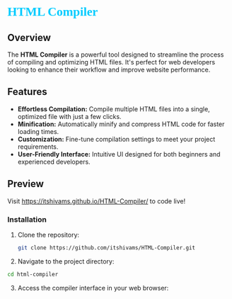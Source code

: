# <span style="font-family:Papyrus; color: #00ccff;">HTML Compiler</span>

## Overview

The **HTML Compiler** is a powerful tool designed to streamline the process of compiling and optimizing HTML files. It's perfect for web developers looking to enhance their workflow and improve website performance.

## Features

- **Effortless Compilation:** Compile multiple HTML files into a single, optimized file with just a few clicks.
- **Minification:** Automatically minify and compress HTML code for faster loading times.
- **Customization:** Fine-tune compilation settings to meet your project requirements.
- **User-Friendly Interface:** Intuitive UI designed for both beginners and experienced developers.

## Preview

Visit https://itshivams.github.io/HTML-Compiler/ to code live!

### Installation

1. Clone the repository:

   ```bash
   git clone https://github.com/itshivams/HTML-Compiler.git


2. Navigate to the project directory:

  ```bash
  cd html-compiler
```


3. Access the compiler interface in your web browser:





 
